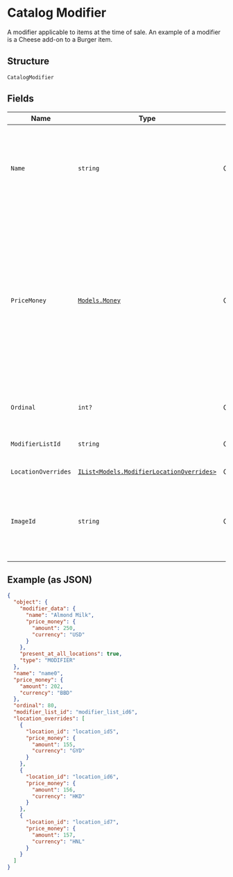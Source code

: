 
# Catalog Modifier

A modifier applicable to items at the time of sale. An example of a modifier is a Cheese add-on to a Burger item.

## Structure

`CatalogModifier`

## Fields

| Name | Type | Tags | Description |
|  --- | --- | --- | --- |
| `Name` | `string` | Optional | The modifier name.  This is a searchable attribute for use in applicable query filters, and its value length is of Unicode code points.<br>**Constraints**: *Maximum Length*: `255` |
| `PriceMoney` | [`Models.Money`](../../doc/models/money.md) | Optional | Represents an amount of money. `Money` fields can be signed or unsigned.<br>Fields that do not explicitly define whether they are signed or unsigned are<br>considered unsigned and can only hold positive amounts. For signed fields, the<br>sign of the value indicates the purpose of the money transfer. See<br>[Working with Monetary Amounts](https://developer.squareup.com/docs/build-basics/working-with-monetary-amounts)<br>for more information. |
| `Ordinal` | `int?` | Optional | Determines where this `CatalogModifier` appears in the `CatalogModifierList`. |
| `ModifierListId` | `string` | Optional | The ID of the `CatalogModifierList` associated with this modifier. |
| `LocationOverrides` | [`IList<Models.ModifierLocationOverrides>`](../../doc/models/modifier-location-overrides.md) | Optional | Location-specific price overrides. |
| `ImageId` | `string` | Optional | The ID of the image associated with this `CatalogModifier` instance.<br>Currently this image is not displayed by Square, but is free to be displayed in 3rd party applications. |

## Example (as JSON)

```json
{
  "object": {
    "modifier_data": {
      "name": "Almond Milk",
      "price_money": {
        "amount": 250,
        "currency": "USD"
      }
    },
    "present_at_all_locations": true,
    "type": "MODIFIER"
  },
  "name": "name0",
  "price_money": {
    "amount": 202,
    "currency": "BBD"
  },
  "ordinal": 80,
  "modifier_list_id": "modifier_list_id6",
  "location_overrides": [
    {
      "location_id": "location_id5",
      "price_money": {
        "amount": 155,
        "currency": "GYD"
      }
    },
    {
      "location_id": "location_id6",
      "price_money": {
        "amount": 156,
        "currency": "HKD"
      }
    },
    {
      "location_id": "location_id7",
      "price_money": {
        "amount": 157,
        "currency": "HNL"
      }
    }
  ]
}
```

